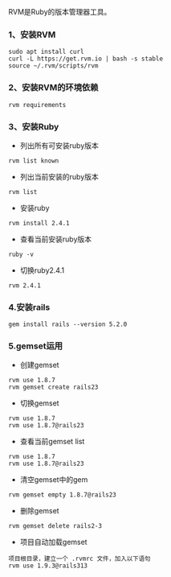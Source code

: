 RVM是Ruby的版本管理器工具。
### 1、安装RVM
```
sudo apt install curl
curl -L https://get.rvm.io | bash -s stable
source ~/.rvm/scripts/rvm
```
### 2、安装RVM的环境依赖
```
rvm requirements
```
### 3、安装Ruby
* 列出所有可安装ruby版本
```
rvm list known
```
* 列出当前安装的ruby版本
```
rvm list
```
* 安装ruby
```
rvm install 2.4.1
```
* 查看当前安装ruby版本
```
ruby -v
```
* 切换ruby2.4.1
```
rvm 2.4.1
```
### 4.安装rails
```
gem install rails --version 5.2.0
```

### 5.gemset运用
* 创建gemset
```
rvm use 1.8.7
rvm gemset create rails23
```
* 切换gemset
```
rvm use 1.8.7
rvm use 1.8.7@rails23
```
* 查看当前gemset list
```
rvm use 1.8.7
rvm use 1.8.7@rails23
```
* 清空gemset中的gem
```
rvm gemset empty 1.8.7@rails23
```
* 删除gemset
```
rvm gemset delete rails2-3
```
* 项目自动加载gemset
```
项目根目录，建立一个 .rvmrc 文件，加入以下语句
rvm use 1.9.3@rails313
```